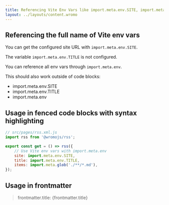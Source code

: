 ```yaml
---
title: Referencing Vite Env Vars like import.meta.env.SITE, import.meta.env.TITLE and import.meta.env
layout: ../layouts/content.wromo
---
```


## Referencing the full name of Vite env vars

You can get the configured site URL with `import.meta.env.SITE`.

The variable `import.meta.env.TITLE` is not configured.

You can reference all env vars through `import.meta.env`.

This should also work outside of code blocks:
- import.meta.env.SITE
- import.meta.env.TITLE
- import.meta.env

## Usage in fenced code blocks with syntax highlighting

```js
// src/pages/rss.xml.js
import rss from '@wromojs/rss';

export const get = () => rss({
	// Use Vite env vars with import.meta.env
	site: import.meta.env.SITE,
	title: import.meta.env.TITLE,
	items: import.meta.glob('./**/*.md'),
});
```

## Usage in frontmatter

> frontmatter.title: {frontmatter.title}
